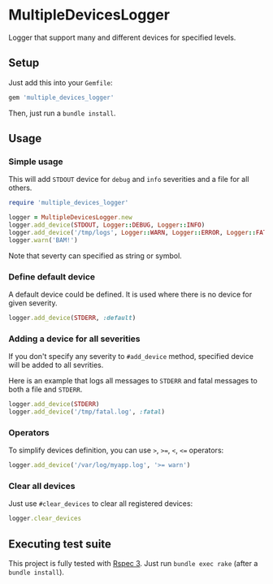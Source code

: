 # MultipleDevicesLogger

Logger that support many and different devices for specified levels.

## Setup

Just add this into your `Gemfile`:

```ruby
gem 'multiple_devices_logger'
```

Then, just run a `bundle install`.

## Usage

### Simple usage

This will add `STDOUT` device for `debug` and `info` severities and a file
for all others.

```ruby
require 'multiple_devices_logger'

logger = MultipleDevicesLogger.new
logger.add_device(STDOUT, Logger::DEBUG, Logger::INFO)
logger.add_device('/tmp/logs', Logger::WARN, Logger::ERROR, Logger::FATAL)
logger.warn('BAM!')
```

Note that severty can specified as string or symbol.

### Define default device

A default device could be defined. It is used where there is no device for
given severity.

```ruby
logger.add_device(STDERR, :default)
```

### Adding a device for all severities

If you don't specify any severity to `#add_device` method, specified device
will be added to all sevrities.

Here is an example that logs all messages to `STDERR` and fatal messages to
both a file and `STDERR`.

```ruby
logger.add_device(STDERR)
logger.add_device('/tmp/fatal.log', :fatal)
```

### Operators

To simplify devices definition, you can use `>`, `>=`, `<`, `<=` operators:

```ruby
logger.add_device('/var/log/myapp.log', '>= warn')
```

### Clear all devices

Just use `#clear_devices` to clear all registered devices:

```ruby
logger.clear_devices
```

## Executing test suite

This project is fully tested with [Rspec 3](http://github.com/rspec/rspec).
Just run `bundle exec rake` (after a `bundle install`).
